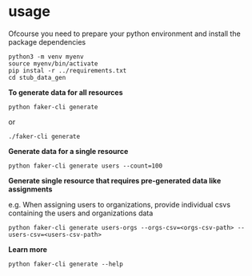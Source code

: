 # usage

Ofcourse you need to prepare your python environment and install the package dependencies

```commandline
python3 -m venv myenv
source myenv/bin/activate
pip instal -r ../requirements.txt
cd stub_data_gen
```

**To generate data for all resources**

```commandline
python faker-cli generate
```

or 

```commandline
./faker-cli generate
```

**Generate data for a single resource**

```commandline
python faker-cli generate users --count=100
```

**Generate single resource that requires pre-generated data like assignments**

e.g. When assigning users to organizations, provide individual csvs containing the users and organizations data

```commandline
python faker-cli generate users-orgs --orgs-csv=<orgs-csv-path> --users-csv=<users-csv-path>
```

**Learn more**

```commandline
python faker-cli generate --help
```